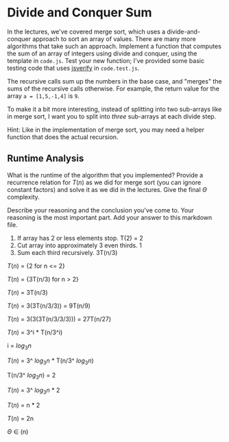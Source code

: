 # Divide and Conquer Sum

In the lectures, we've covered merge sort, which uses a divide-and-conquer
approach to sort an array of values. There are many more algorithms that take
such an approach. Implement a function that computes the sum of an array of
integers using divide and conquer, using the template in `code.js`. Test your
new function; I've provided some basic testing code that uses
[jsverify](https://jsverify.github.io/) in `code.test.js`.

The recursive calls sum up the numbers in the base case, and "merges" the sums
of the recursive calls otherwise. For example, the return value for the array `a
= [1,5,-1,4]` is `9`.

To make it a bit more interesting, instead of splitting into two sub-arrays like
in merge sort, I want you to split into *three* sub-arrays at each divide step.

Hint: Like in the implementation of merge sort, you may need a helper function
that does the actual recursion.

## Runtime Analysis

What is the runtime of the algorithm that you implemented? Provide a recurrence
relation for $T(n)$ as we did for merge sort (you can ignore constant factors)
and solve it as we did in the lectures. Give the final $\Theta$ complexity.

Describe your reasoning and the conclusion you've come to. Your reasoning is the
most important part. Add your answer to this markdown file.


1. If array has 2 or less elements stop.    T(2) = 2
2. Cut array into approximately 3 even thirds.     1
3. Sum each third recursively.               3T(n/3)

$T(n)$ =  {2       for  n <= 2}

$T(n)$ =  {3T(n/3) for  n >  2}



$T(n)$ = 3T(n/3)

$T(n)$ = 3(3T(n/3/3)) = 9T(n/9)

$T(n)$ = 3(3(3T(n/3/3/3))) = 27T(n/27)


$T(n)$ = 3^i * T(n/3^i)

i = $log{_3}{n}$

$T(n)$ = 3^ $log{_3}{n}$ * T(n/3^ $log{_3}{n}$)

T(n/3^ $log{_3}{n}$) = 2

$T(n)$ = 3^ $log{_3}{n}$ * 2

$T(n)$ = n * 2

$T(n)$ = 2n

$\Theta$ ∈ (n)
